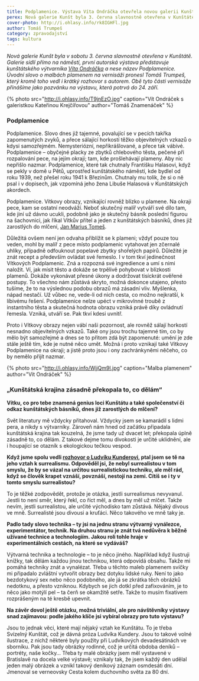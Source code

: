 ```yaml
---
title: Podplamenice. Výstava Víta Ondráčka otevřela novou galerii Kunšt
perex: Nová galerie Kunšt byla 3. června slavnostně otevřena v Kunštátě, první autorská výstava představuje kunštátského výtvarníka Víta Ondráčka a nese název Podplamenice.
cover-photo: http://i.ohlasy.info/rk8IGHFl.jpg
author: Tomáš Trumpeš
category: zpravodajství
tags: kultura
---
```


*Nová galerie Kunšt byla v sobotu 3. června slavnostně otevřena v Kunštátě. Galerie sídlí přímo na náměstí, první autorská výstava představuje kunštátského výtvarníka [Víta Ondráčka](http://vitondracek.cz/) a nese název Podplamenice. Úvodní slovo o malbách plamenem na vernisáži pronesl Tomáš Trumpeš, který kromě toho vedl i krátký rozhovor s autorem. Obě tyto části vernisáže přinášíme jako pozvánku na výstavu, která potrvá do 24. září.*

{% photo src="http://i.ohlasy.info/T9jnEzO.jpg" caption="Vít Ondráček s galeristkou Kateřinou Krejčířovou" author="Tomáš Znamenáček" %}

### Podplamenice

Podplamenice. Slovo dnes již tajemné, povalující se v pecích takřka zapomenutých zvyků, a přece sálající horkostí těžko objevitelných vzkazů o kdysi samozřejmém. Nemysteriózní, nepřikrášlované, a přece tak vábivé. Podplamenice – obyčejné placky ze zbytků chlebového těsta, pečené při rozpalování pece, na jejím okraji; tam, kde prošlehávají plameny. Aby nic nepřišlo nazmar. Podplamenice, které tak chutnaly Františku Halasovi, když se pekly v domě u Pětů, uprostřed kunštátského náměstí, kde bydlel od roku 1939, než přešel roku 1941 k Březinům. Chutnaly mu tolik, že si o ně psal i v dopisech, jak vzpomíná jeho žena Libuše Halasová v Kunštátských akordech.

Podplamenice. Vítkovy obrazy, vznikající rovněž blízko u plamene. Na okraji pece, kam se ostatní neodváží. Neboť skutečný malíř vytváří své dílo tam, kde jiní už dávno ucukli, podobně jako je skutečný básník poslední figurou na šachovnici, jak říkal Vítkův přítel a jeden z kunštátských básníků, dnes již zarostlých do mlčení, [Jan Marius Tomeš](http://www.ohlasy.info/clanky/2016/08/slovo-a-tvar.html).

Důležitá ovšem není jen odvaha přiblížit se k plameni; vždyť pouze tou veden, mohl by malíř z pece místo podplamenic vytahovat jen zčernalé uhlíky, případně odfouknout popelavé zbytky shořelých papírů. Důležité je znát recept a především ovládat své řemeslo. I v tom tkví jedinečnost Vítkových Podplamenic. Zná a rozpozná své ingredience a umí s nimi naložit. Ví, jak mísit těsto a dokáže se trpělivě pohybovat v blízkosti plamenů. Dokáže vykonávat přesné úkony a dodržovat tisíckrát ověřené postupy. To všechno nám zůstává skryto, možná dokonce utajeno, přesto tušíme, že to na výslednou podobu obrazů má zásadní vliv. Myšlenka, nápad nestačí. Už vůbec ne, vede-li od nich cesta, co možno nejkratší, k líbivému řešení. Podplamenice nelze upéct v mikrovlnné troubě z instantního těsta a skutečná hodnota obrazu vzniká právě díky ovládnutí řemesla. Vzniká, utváří se. Pak tkví kdesi uvnitř.

Proto i Vítkovy obrazy nejen vábí naši pozornost, ale rovněž sálají horkostí nesnadno objevitelných vzkazů. Také ony jsou trochu tajemné tím, co by mělo být samozřejmé a dnes se to přitom zdá být zapomenuté: umění je zde stále ještě tím, kde je nutné něco umět. Možná i proto vznikají také Vítkovy Podplamenice na okraji; a jistě proto jsou i ony zachránkyněmi něčeho, co by nemělo přijít nazmar.

{% photo src="http://i.ohlasy.info/WjjQm9l.jpg" caption="Malba plamenem" author="Vít Ondráček" %}

### „Kunštátská krajina zásadně překopala to, co dělám“

**Vítku, co pro tebe znamená genius loci Kunštátu a také společenství či odkaz kunštátských básníků, dnes již zarostlých do mlčení?**

Svět literatury mě vždycky přitahoval. Vždycky jsem se kamarádil s lidmi pera, a nikdy s výtvarníky. Zároveň nám hned od začátku připadala kunštátská krajina tak kouzelná, že jsme tady už dvacet let; překopala úplně zásadně to, co dělám. Z takové dejme tomu divokosti je určité uklidnění, ale i houpající se otazník s ekologickou tečkou vespod.

**Když jsme spolu vedli [rozhovor o Ludvíku Kunderovi](http://www.ohlasy.info/clanky/2015/10/kundera-ondracek.html), ptal jsem se tě na jeho vztah k surrealismu. Odpověděl jsi, že nebyl surrealistou v tom smyslu, že by se vázal na určitou surrealistickou techniku, ale měl rád, když se člověk krapet vznáší, povznáší, nestojí na zemi. Cítíš se i ty v tomto smyslu surrealistou?**

To je těžké zodpovědět, protože je otázka, jestli surrealismus nevyvanul. Jestli to není směr, který řekl, co říct měl, a dnes by měl už mlčet. Takže nevím, jestli surrealistou, ale určité východisko tam zůstává. Nějaký divous ve mně. Surrealisté jsou divousi a kruťáci. Něco takového ve mně taky je.

**Padlo tady slovo technika – ty jsi na jednu stranu výtvarný vynálezce, experimentátor, technik. Na druhou stranu je znát tvá nedůvěra k běžně užívané technice a technologiím. Jakou roli tohle hraje v experimentálních cestách, na které se vydáváš?**

Výtvarná technika a technologie – to je něco jiného. Například když ilustruji knížky, tak dělám každou jinou technikou, která odpovídá obsahu. Takže mi pomáhá techniky znát a vynalézat. Třeba u těchto maleb plamenem svíčky mi připadalo zvláštní vytvořit obrazy bez dotyku lidské ruky. Není to jako bezdotykový sex nebo něco podobného, ale já se zkrátka těch obrázků nedotknu, a přesto vzniknou. Kdybych se jich dotkl před zafixováním, je to něco jako motýlí pel – ta čerň se okamžitě setře. Takže to musím fixativem rozprášeným na té kresbě upevnit.

**Na závěr dovol ještě otázku, možná triviální, ale pro návštěvníky výstavy snad zajímavou: podle jakého klíče jsi vybíral obrazy pro tuto výstavu?**

Jsou to jednak věci, které mají nějaký vztah ke Kunštátu. To je třeba Svízelný Kunštát, což je dávná próza Ludvíka Kundery. Jsou to takové volné ilustrace, z nichž některé byly použity při Ludvíkových devadesátinách ve sborníku. Pak jsou tady obrázky rodinné, což je určitá obdoba deníků – portréty, naše kočky… Třeba ty malé obrázky jsem měl vystavené v Bratislavě na docela velké výstavě; vznikaly tak, že jsem každý den udělal jeden malý obrázek a vznikl takový deníkový záznam osmdesáti dní. Jmenoval se verneovsky Cesta kolem duchovního světa za 80 dní.
